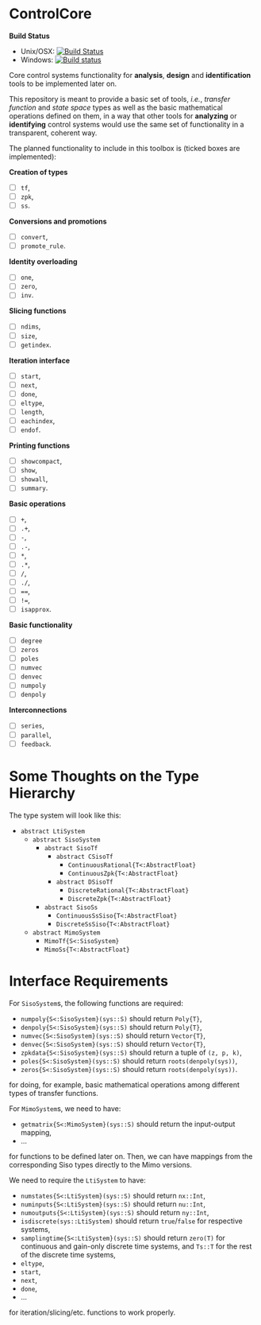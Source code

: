 # ControlCore

**Build Status**

-  Unix/OSX: [![Build Status][travis-ci-img]][travis-ci-link]
-  Windows: [![Build status][appveyor-ci-img]][appveyor-ci-link]

Core control systems functionality for **analysis**, **design** and
**identification** tools to be implemented later on.

This repository is meant to provide a basic set of tools, *i.e.*, *transfer
function* and *state space* types as well as the basic mathematical operations
defined on them, in a way that other tools for **analyzing** or **identifying**
control systems would use the same set of functionality in a transparent,
coherent way.

The planned functionality to include in this toolbox is (ticked boxes are
implemented):

**Creation of types**

- [ ] `tf`,
- [ ] `zpk`,
- [ ] `ss`.

**Conversions and promotions**

- [ ] `convert`,
- [ ] `promote_rule`.

**Identity overloading**

- [ ] `one`,
- [ ] `zero`,
- [ ] `inv`.

**Slicing functions**

- [ ] `ndims`,
- [ ] `size`,
- [ ] `getindex`.

**Iteration interface**

- [ ] `start`,
- [ ] `next`,
- [ ] `done`,
- [ ] `eltype`,
- [ ] `length`,
- [ ] `eachindex`,
- [ ] `endof`.

**Printing functions**

- [ ] `showcompact`,
- [ ] `show`,
- [ ] `showall`,
- [ ] `summary`.

**Basic operations**

- [ ] `+`,
- [ ] `.+`,
- [ ] `-`,
- [ ] `.-`,
- [ ] `*`,
- [ ] `.*`,
- [ ] `/`,
- [ ] `./`,
- [ ] `==`,
- [ ] `!=`,
- [ ] `isapprox`.

**Basic functionality**

- [ ] `degree`
- [ ] `zeros`
- [ ] `poles`
- [ ] `numvec`
- [ ] `denvec`
- [ ] `numpoly`
- [ ] `denpoly`

**Interconnections**

- [ ] `series`,
- [ ] `parallel`,
- [ ] `feedback`.

# Some Thoughts on the Type Hierarchy

The type system will look like this:

- `abstract LtiSystem`
  - `abstract SisoSystem`
    - `abstract SisoTf`
      - `abstract CSisoTf`
        - `ContinuousRational{T<:AbstractFloat}`
        - `ContinuousZpk{T<:AbstractFloat}`
      - `abstract DSisoTf`
        - `DiscreteRational{T<:AbstractFloat}`
        - `DiscreteZpk{T<:AbstractFloat}`
    - `abstract SisoSs`
      - `ContinuousSsSiso{T<:AbstractFloat}`
      - `DiscreteSsSiso{T<:AbstractFloat}`
  - `abstract MimoSystem`
    - `MimoTf{S<:SisoSystem}`
    - `MimoSs{T<:AbstractFloat}`

# Interface Requirements

For `SisoSystem`s, the following functions are required:

- `numpoly{S<:SisoSystem}(sys::S)` should return `Poly{T}`,
- `denpoly{S<:SisoSystem}(sys::S)` should return `Poly{T}`,
- `numvec{S<:SisoSystem}(sys::S)` should return `Vector{T}`,
- `denvec{S<:SisoSystem}(sys::S)` should return `Vector{T}`,
- `zpkdata{S<:SisoSystem}(sys::S)` should return a tuple of `(z, p, k)`,
- `poles{S<:SisoSystem}(sys::S)` should return `roots(denpoly(sys))`,
- `zeros{S<:SisoSystem}(sys::S)` should return `roots(denpoly(sys))`.

for doing, for example, basic mathematical operations among different
types of transfer functions.

For `MimoSystem`s, we need to have:

- `getmatrix{S<:MimoSystem}(sys::S)` should return the input-output mapping,
- ...

for functions to be defined later on. Then, we can have mappings from the
corresponding Siso types directly to the Mimo versions.

We need to require the `LtiSystem` to have:

- `numstates{S<:LtiSystem}(sys::S)` should return `nx::Int`,
- `numinputs{S<:LtiSystem}(sys::S)` should return `nu::Int`,
- `numoutputs{S<:LtiSystem}(sys::S)` should return `ny::Int`,
- `isdiscrete(sys::LtiSystem)` should return `true`/`false` for respective
  systems,
- `samplingtime{S<:LtiSystem}(sys::S)` should return `zero(T)` for continuous
  and gain-only discrete time systems, and `Ts::T` for the rest of the discrete
  time systems,
- `eltype`,
- `start`,
- `next`,
- `done`,
- ...

for iteration/slicing/etc. functions to work properly.

[travis-ci-img]: https://travis-ci.org/KTH-AC/ControlCore.jl.svg?branch=master
[travis-ci-link]: https://travis-ci.org/KTH-AC/ControlCore.jl
[appveyor-ci-img]: https://ci.appveyor.com/api/projects/status/geqrrlwve5ycjh0a/branch/master?svg=true
[appveyor-ci-link]: https://ci.appveyor.com/project/aytekinar/controlcore-jl/branch/master
